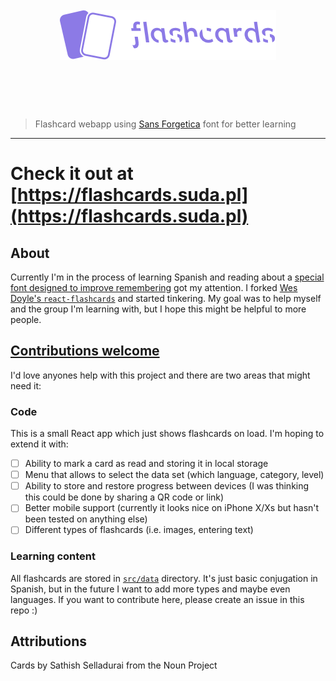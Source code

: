 <h1 align="center">
	<br>
	<img height="80" alt="dvsync" src="src/assets/img/logo.png">
	<br>
	<br>
	<br>
</h1>

> Flashcard webapp using [Sans Forgetica](https://sansforgetica.rmit/) font for better learning

<hr />

# Check it out at **[https://flashcards.suda.pl](https://flashcards.suda.pl)**

## About

Currently I'm in the process of learning Spanish and reading about a [special font designed to improve remembering](https://sansforgetica.rmit/) got my attention. I forked [Wes Doyle's `react-flashcards`](https://github.com/wesdoyle/react-flashcards) and started tinkering. My goal was to help myself and the group I'm learning with, but I hope this might be helpful to more people.

## [Contributions welcome](http://contributionswelcome.org/)

I'd love anyones help with this project and there are two areas that might need it:

### Code

This is a small React app which just shows flashcards on load. I'm hoping to extend it with:

* [ ] Ability to mark a card as read and storing it in local storage
* [ ] Menu that allows to select the data set (which language, category, level)
* [ ] Ability to store and restore progress between devices (I was thinking this could be done by sharing a QR code or link)
* [ ] Better mobile support (currently it looks nice on iPhone X/Xs but hasn't been tested on anything else)
* [ ] Different types of flashcards (i.e. images, entering text)

### Learning content

All flashcards are stored in [`src/data`](src/data) directory. It's just basic conjugation in Spanish, but in the future I want to add more types and maybe even languages. If you want to contribute here, please create an issue in this repo :)

## Attributions

Cards by Sathish Selladurai from the Noun Project